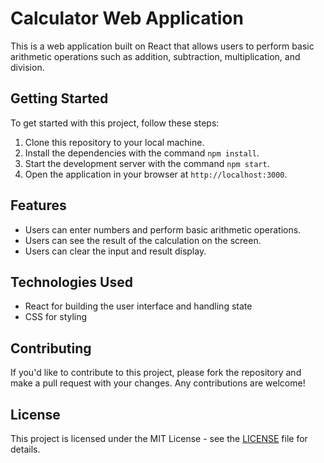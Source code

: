# Calculator Web Application

This is a web application built on React that allows users to perform basic arithmetic operations such as addition, subtraction, multiplication, and division.

## Getting Started

To get started with this project, follow these steps:

1. Clone this repository to your local machine.
2. Install the dependencies with the command `npm install`.
3. Start the development server with the command `npm start`.
4. Open the application in your browser at `http://localhost:3000`.

## Features

- Users can enter numbers and perform basic arithmetic operations.
- Users can see the result of the calculation on the screen.
- Users can clear the input and result display.

## Technologies Used

- React for building the user interface and handling state
- CSS for styling

## Contributing

If you'd like to contribute to this project, please fork the repository and make a pull request with your changes. Any contributions are welcome!

## License

This project is licensed under the MIT License - see the [LICENSE](LICENSE) file for details.
